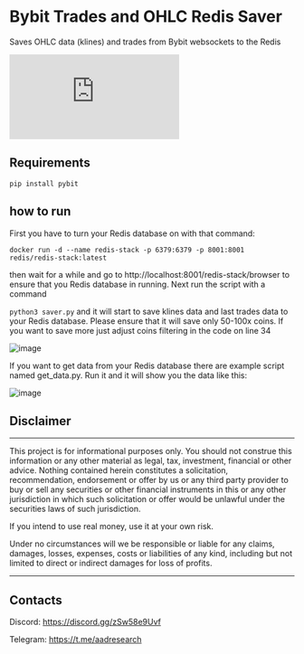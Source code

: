 # Bybit Trades and OHLC Redis Saver
Saves OHLC data (klines) and trades from Bybit websockets to the Redis

[![Latest release](https://badgen.net/github/release/Naereen/Strapdown.js)](https://aadresearch.xyz)

## Requirements

<code>pip install pybit</code>

## how to run

First you have to turn your Redis database on with that command:

<code>docker run -d --name redis-stack -p 6379:6379 -p 8001:8001 redis/redis-stack:latest</code>

then wait for a while and go to http://localhost:8001/redis-stack/browser to ensure that you Redis database in running.
Next run the script with a command

<code>python3 saver.py</code>
and it will start to save klines data and last trades data to your Redis database. Please ensure that it will save only 50-100x coins. If you want to save more just adjust coins filtering in the code on line 34

![image](https://user-images.githubusercontent.com/81808867/218305036-76dc63e9-57ce-48bf-8fbc-83f92bff910f.png)

If you want to get data from your Redis database there are example script named get_data.py. Run it and it will show you the data like this:

![image](https://user-images.githubusercontent.com/81808867/218305079-52ccc91f-5250-44cc-8cc6-2609828afb5a.png)



## Disclaimer
<hr>
This project is for informational purposes only. You should not construe this information or any other material as legal, tax, investment, financial or other advice. Nothing contained herein constitutes a solicitation, recommendation, endorsement or offer by us or any third party provider to buy or sell any securities or other financial instruments in this or any other jurisdiction in which such solicitation or offer would be unlawful under the securities laws of such jurisdiction.

If you intend to use real money, use it at your own risk.

Under no circumstances will we be responsible or liable for any claims, damages, losses, expenses, costs or liabilities of any kind, including but not limited to direct or indirect damages for loss of profits.
<hr>

## Contacts
Discord: https://discord.gg/zSw58e9Uvf

Telegram: https://t.me/aadresearch
